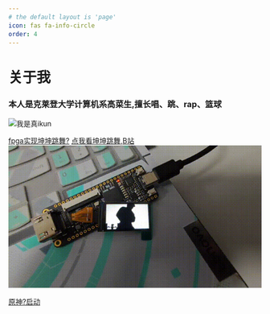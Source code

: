```yaml
---
# the default layout is 'page'
icon: fas fa-info-circle
order: 4
---
```


# 关于我

### 本人是克莱登大学计算机系高菜生,擅长唱、跳、rap、篮球
![我是真ikun](https://i01piccdn.sogoucdn.com/ce344f2e38ea2687)

[fpga实现坤坤跳舞?](https://github.com/Moeary/iKun) [点我看坤坤跳舞,B站](https://www.bilibili.com/video/BV1zN411x7YF/?spm_id_from=333.999.0.0)
![](https://github.com/Moeary/iKun/raw/main/readme%E7%94%A8%E6%96%87%E4%BB%B6/video_2023-10-15_15-57-03%2000_00_00-00_00_30.gif)

[原神?启动](/genshit/index.html)
